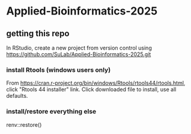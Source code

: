 # Applied-Bioinformatics-2025

## getting this repo

In RStudio, create a new project from version control using https://github.com/SuLab/Applied-Bioinformatics-2025.git

### install Rtools (windows users only)

From https://cran.r-project.org/bin/windows/Rtools/rtools44/rtools.html, click "Rtools 44 installer" link. Click downloaded file to install, use all defaults.

### install/restore everything else

renv::restore()
